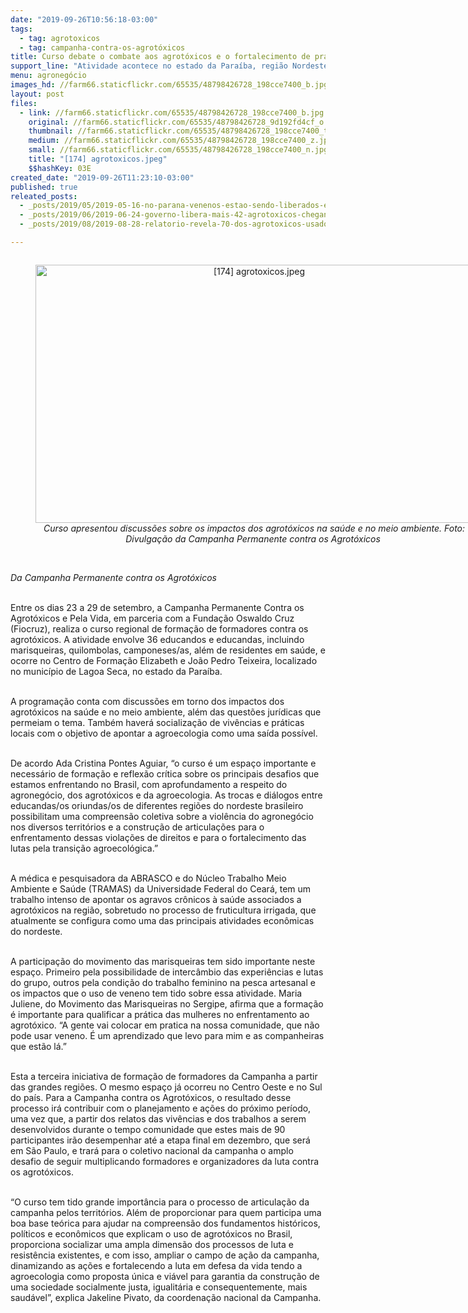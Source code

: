 ```yaml
---
date: "2019-09-26T10:56:18-03:00"
tags:
  - tag: agrotoxicos
  - tag: campanha-contra-os-agrotóxicos
title: Curso debate o combate aos agrotóxicos e o fortalecimento de práticas agroecológicas
support_line: "Atividade acontece no estado da Paraíba, região Nordeste do país, e reúne 36 educandas(os) de movimentos e organizações populares"
menu: agronegócio
images_hd: //farm66.staticflickr.com/65535/48798426728_198cce7400_b.jpg
layout: post
files:
  - link: //farm66.staticflickr.com/65535/48798426728_198cce7400_b.jpg
    original: //farm66.staticflickr.com/65535/48798426728_9d192fd4cf_o.jpg
    thumbnail: //farm66.staticflickr.com/65535/48798426728_198cce7400_t.jpg
    medium: //farm66.staticflickr.com/65535/48798426728_198cce7400_z.jpg
    small: //farm66.staticflickr.com/65535/48798426728_198cce7400_n.jpg
    title: "[174] agrotoxicos.jpeg"
    $$hashKey: 03E
created_date: "2019-09-26T11:23:10-03:00"
published: true
releated_posts:
  - _posts/2019/05/2019-05-16-no-parana-venenos-estao-sendo-liberados-em-ritmo-insano.md
  - _posts/2019/06/2019-06-24-governo-libera-mais-42-agrotoxicos-chegando-a-um-total-de-239-em-2019.md
  - _posts/2019/08/2019-08-28-relatorio-revela-70-dos-agrotoxicos-usados-no-brasil-sao-considerados-altamente-perigosos.md

---
```

<div style="text-align:center">
<figure class="image" style="display:inline-block"><img alt="[174] agrotoxicos.jpeg" height="413" src="//farm66.staticflickr.com/65535/48798426728_198cce7400_b.jpg" width="700" />
<figcaption><em>Curso apresentou discuss&otilde;es sobre os impactos dos agrot&oacute;xicos na sa&uacute;de e no meio ambiente. Foto: Divulga&ccedil;&atilde;o da Campanha Permanente contra os Agrot&oacute;xicos&nbsp;</em></figcaption>
</figure>
</div>

<p><br />
<em>Da Campanha Permanente contra os Agrot&oacute;xicos</em><br />
&nbsp;</p>

<p>Entre os dias 23 a 29 de setembro, a Campanha Permanente Contra os Agrot&oacute;xicos e Pela Vida, em parceria com a Funda&ccedil;&atilde;o Oswaldo Cruz (Fiocruz), realiza o curso regional de forma&ccedil;&atilde;o de formadores contra os agrot&oacute;xicos. A atividade envolve 36 educandos e educandas, incluindo marisqueiras, quilombolas, camponeses/as, al&eacute;m de residentes em sa&uacute;de, e ocorre no Centro de Forma&ccedil;&atilde;o Elizabeth e Jo&atilde;o Pedro Teixeira, localizado no munic&iacute;pio de Lagoa Seca, no estado da Para&iacute;ba.<br />
&nbsp;</p>

<p>A programa&ccedil;&atilde;o conta com discuss&otilde;es em torno dos impactos dos agrot&oacute;xicos na sa&uacute;de e no meio ambiente, al&eacute;m das quest&otilde;es jur&iacute;dicas que permeiam o tema. Tamb&eacute;m haver&aacute; socializa&ccedil;&atilde;o de viv&ecirc;ncias e pr&aacute;ticas locais com o objetivo de apontar a agroecologia como uma sa&iacute;da poss&iacute;vel.<br />
&nbsp;</p>

<p>De acordo Ada Cristina Pontes Aguiar, &ldquo;o curso &eacute; um espa&ccedil;o importante e necess&aacute;rio de forma&ccedil;&atilde;o e reflex&atilde;o cr&iacute;tica sobre os principais desafios que estamos enfrentando no Brasil, com aprofundamento a respeito do agroneg&oacute;cio, dos agrot&oacute;xicos e da agroecologia. As trocas e di&aacute;logos entre educandas/os oriundas/os de diferentes regi&otilde;es do nordeste brasileiro possibilitam uma compreens&atilde;o coletiva sobre a viol&ecirc;ncia do agroneg&oacute;cio nos diversos territ&oacute;rios e a constru&ccedil;&atilde;o de articula&ccedil;&otilde;es para o enfrentamento dessas viola&ccedil;&otilde;es de direitos e para o fortalecimento das lutas pela transi&ccedil;&atilde;o agroecol&oacute;gica.&rdquo;<br />
&nbsp;</p>

<p>A m&eacute;dica e pesquisadora da ABRASCO e do N&uacute;cleo Trabalho Meio Ambiente e Sa&uacute;de (TRAMAS) da Universidade Federal do Cear&aacute;, tem um trabalho intenso de apontar os agravos cr&ocirc;nicos &agrave; sa&uacute;de associados a agrot&oacute;xicos na regi&atilde;o, sobretudo no processo de fruticultura irrigada, que atualmente se configura como uma das principais&nbsp;atividades econ&ocirc;micas do nordeste.<br />
&nbsp;</p>

<p>A participa&ccedil;&atilde;o do movimento das marisqueiras tem sido importante neste espa&ccedil;o. Primeiro pela possibilidade de interc&acirc;mbio das experi&ecirc;ncias e lutas do grupo, outros pela condi&ccedil;&atilde;o do trabalho feminino na pesca artesanal e os impactos que o uso de veneno tem tido sobre essa atividade. Maria Juliene, do Movimento das Marisqueiras no Sergipe, afirma que a forma&ccedil;&atilde;o &eacute; importante para qualificar a pr&aacute;tica das mulheres no enfrentamento ao agrot&oacute;xico. &ldquo;A gente vai colocar em pratica na nossa comunidade, que n&atilde;o pode usar veneno. &Eacute; um aprendizado que levo para mim e as companheiras que est&atilde;o l&aacute;.&rdquo;<br />
&nbsp;</p>

<p>Esta a terceira iniciativa de forma&ccedil;&atilde;o de formadores da Campanha a partir das grandes regi&otilde;es. O mesmo espa&ccedil;o j&aacute; ocorreu no Centro Oeste e no Sul do pa&iacute;s. Para a Campanha contra os Agrot&oacute;xicos, o resultado desse processo ir&aacute; contribuir com o planejamento e a&ccedil;&otilde;es do pr&oacute;ximo per&iacute;odo, uma vez que, a partir dos relatos das viv&ecirc;ncias e dos trabalhos a serem desenvolvidos durante o tempo comunidade que estes mais de 90 participantes ir&atilde;o desempenhar at&eacute; a etapa final em dezembro, que ser&aacute; em S&atilde;o Paulo, e trar&aacute; para o coletivo nacional da campanha o amplo desafio de seguir multiplicando formadores e organizadores da luta contra os agrot&oacute;xicos.<br />
&nbsp;</p>

<p>&ldquo;O curso tem tido grande import&acirc;ncia para o processo de articula&ccedil;&atilde;o da campanha pelos territ&oacute;rios. Al&eacute;m de proporcionar para quem participa uma boa base te&oacute;rica para ajudar na compreens&atilde;o dos fundamentos hist&oacute;ricos, pol&iacute;ticos e econ&ocirc;micos que explicam o uso de agrot&oacute;xicos no Brasil, proporciona socializar uma ampla dimens&atilde;o dos processos de luta e resist&ecirc;ncia existentes, e com isso, ampliar o campo de a&ccedil;&atilde;o da campanha, dinamizando as a&ccedil;&otilde;es e fortalecendo a luta em defesa da vida tendo a agroecologia como proposta &uacute;nica e vi&aacute;vel para garantia da constru&ccedil;&atilde;o de uma sociedade socialmente justa, igualit&aacute;ria e consequentemente, mais saud&aacute;vel&rdquo;, explica Jakeline Pivato, da coordena&ccedil;&atilde;o nacional da Campanha.</p>

<p>&nbsp;</p>
